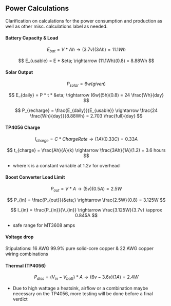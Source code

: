 ## Power Calculations
Clarification on calculations for the power consumption and production as well as other misc. calculations label as needed.

#### Battery Capacity & Load
$$
E_{bat} = V * Ah \rightarrow (3.7v)(3Ah) = 11.1Wh
$$

$$
E_{usable} = E * &eta; \rightarrow (11.1Wh)(0.8) = 8.88Wh
$$

#### Solar Output
$$
P_{solar} = 6w (given)
$$

$$
E_{daily} = P * t * &eta; \rightarrow (6w)(5h)(0.8) = 24 \frac{Wh}{day} 
$$

$$
P_{recharge} = \frac{E_{daily}}{E_{usable}} \rightarrow \frac{24 \frac{Wh}{day}}{8.88Wh} = 2.703 \frac{full}{day}
$$

#### TP4056 Charge
$$
I_{charge} = C * Charge Rate \rightarrow (1A)(0.33C) = 0.33A
$$

$$
t_{charge} = \frac{Ah}{A}(k) \rightarrow \frac{3Ah}{1A}(1.2) = 3.6 hours
$$
 * where k is a constant variable at 1.2v for overhead

#### Boost Converter Load Limit
$$
P_{out} = V * A \rightarrow (5v)(0.5A) = 2.5W
$$

$$
P_{in} = \frac{P_{out}}{&eta;} \rightarrow \frac{2.5W}{0.8} = 3.125W
$$

$$
I_{in} = \frac{P_{in}}{V_{in}} \rightarrow \frac{3.125W}{3.7v} \approx 0.845A
$$
 * safe range for MT3608 amps

#### Voltage drop
Stipulations: 16 AWG 99.9% pure solid-core copper & 22 AWG copper wiring combinations

#### Thermal (TP4056)

$$
P_{diss} = (V_{in} - V_{batt}) * A \rightarrow (6v - 3.6v)(1A) = 2.4W
$$

 * Due to high wattage a heatsink, airflow or a combination maybe necessary on the TP4056, more testing will be done before a final verdict




